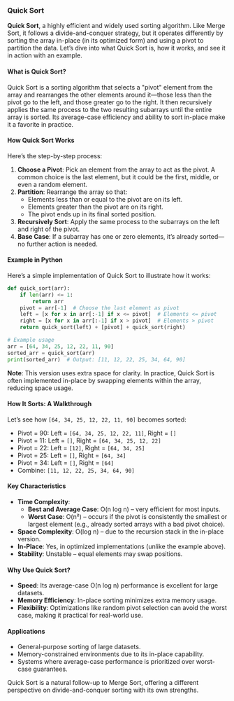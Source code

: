 ### Quick Sort

**Quick Sort**, a highly efficient and widely used sorting algorithm. Like Merge Sort, it follows a divide-and-conquer strategy, but it operates differently by sorting the array in-place (in its optimized form) and using a pivot to partition the data. Let’s dive into what Quick Sort is, how it works, and see it in action with an example.

#### What is Quick Sort?

Quick Sort is a sorting algorithm that selects a "pivot" element from the array and rearranges the other elements around it—those less than the pivot go to the left, and those greater go to the right. It then recursively applies the same process to the two resulting subarrays until the entire array is sorted. Its average-case efficiency and ability to sort in-place make it a favorite in practice.

#### How Quick Sort Works

Here’s the step-by-step process:

1. **Choose a Pivot**: Pick an element from the array to act as the pivot. A common choice is the last element, but it could be the first, middle, or even a random element.
2. **Partition**: Rearrange the array so that:
    - Elements less than or equal to the pivot are on its left.
    - Elements greater than the pivot are on its right.
    - The pivot ends up in its final sorted position.
3. **Recursively Sort**: Apply the same process to the subarrays on the left and right of the pivot.
4. **Base Case**: If a subarray has one or zero elements, it’s already sorted—no further action is needed.

#### Example in Python

Here’s a simple implementation of Quick Sort to illustrate how it works:

```python
def quick_sort(arr):
    if len(arr) <= 1:
        return arr
    pivot = arr[-1]  # Choose the last element as pivot
    left = [x for x in arr[:-1] if x <= pivot]  # Elements <= pivot
    right = [x for x in arr[:-1] if x > pivot]  # Elements > pivot
    return quick_sort(left) + [pivot] + quick_sort(right)

# Example usage
arr = [64, 34, 25, 12, 22, 11, 90]
sorted_arr = quick_sort(arr)
print(sorted_arr)  # Output: [11, 12, 22, 25, 34, 64, 90]
```

**Note**: This version uses extra space for clarity. In practice, Quick Sort is often implemented in-place by swapping elements within the array, reducing space usage.

#### How It Sorts: A Walkthrough

Let’s see how `[64, 34, 25, 12, 22, 11, 90]` becomes sorted:

-   Pivot = 90: Left = `[64, 34, 25, 12, 22, 11]`, Right = `[]`
-   Pivot = 11: Left = `[]`, Right = `[64, 34, 25, 12, 22]`
-   Pivot = 22: Left = `[12]`, Right = `[64, 34, 25]`
-   Pivot = 25: Left = `[]`, Right = `[64, 34]`
-   Pivot = 34: Left = `[]`, Right = `[64]`
-   Combine: `[11, 12, 22, 25, 34, 64, 90]`

#### Key Characteristics

-   **Time Complexity**:
    -   **Best and Average Case**: O(n log n) – very efficient for most inputs.
    -   **Worst Case**: O(n²) – occurs if the pivot is consistently the smallest or largest element (e.g., already sorted arrays with a bad pivot choice).
-   **Space Complexity**: O(log n) – due to the recursion stack in the in-place version.
-   **In-Place**: Yes, in optimized implementations (unlike the example above).
-   **Stability**: Unstable – equal elements may swap positions.

#### Why Use Quick Sort?

-   **Speed**: Its average-case O(n log n) performance is excellent for large datasets.
-   **Memory Efficiency**: In-place sorting minimizes extra memory usage.
-   **Flexibility**: Optimizations like random pivot selection can avoid the worst case, making it practical for real-world use.

#### Applications

-   General-purpose sorting of large datasets.
-   Memory-constrained environments due to its in-place capability.
-   Systems where average-case performance is prioritized over worst-case guarantees.

Quick Sort is a natural follow-up to Merge Sort, offering a different perspective on divide-and-conquer sorting with its own strengths.
